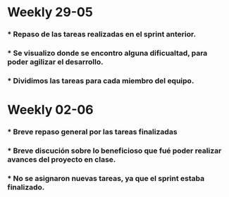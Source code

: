 <h1>Weekly 29-05</h1>
<h3>* Repaso de las tareas realizadas en el sprint anterior.</h3>
<h3>* Se visualizo donde se encontro alguna dificualtad,  para poder agilizar el desarrollo.</h3>
<h3>* Dividimos las tareas para cada miembro del equipo.</h3>

<h1>Weekly 02-06</h1>
<h3>* Breve repaso general por las tareas finalizadas</h3>
<h3>* Breve discución sobre lo beneficioso que fué poder realizar avances del proyecto en clase.</h3>
<h3>* No se asignaron nuevas tareas, ya que el sprint estaba finalizado.</h3>
